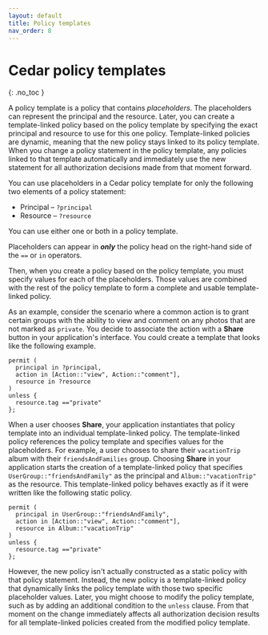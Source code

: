 ```yaml
---
layout: default
title: Policy templates
nav_order: 8
---
```


# Cedar policy templates<a name="templates"></a>
{: .no_toc }

A policy template is a policy that contains *placeholders*. The placeholders can represent the principal and the resource. Later, you can create a template-linked policy based on the policy template by specifying the exact principal and resource to use for this one policy. Template-linked policies are dynamic, meaning that the new policy stays linked to its policy template. When you change a policy statement in the policy template, any policies linked to that template automatically and immediately use the new statement for all authorization decisions made from that moment forward.

You can use placeholders in a Cedar policy template for only the following two elements of a policy statement:

+ Principal – `?principal`
+ Resource – `?resource`

You can use either one or both in a policy template.

Placeholders can appear in ***only*** the policy head on the right-hand side of the `==` or `in` operators.

Then, when you create a policy based on the policy template, you must specify values for each of the placeholders. Those values are combined with the rest of the policy template to form a complete and usable template-linked policy.

As an example, consider the scenario where a common action is to grant certain groups with the ability to view and comment on any photos that are not marked as `private`. You decide to associate the action with a **Share** button in your application's interface. You could create a template that looks like the following example.

```cedar
permit (
  principal in ?principal,
  action in [Action::"view", Action::"comment"], 
  resource in ?resource
)
unless {
  resource.tag =="private"
};
```

When a user chooses **Share**, your application instantiates that policy template into an individual template-linked policy. The template-linked policy references the policy template and specifies values for the placeholders. For example, a user chooses to share their `vacationTrip` album with their `friendsAndFamilies` group. Choosing **Share** in your application starts the creation of a template-linked policy that specifies `UserGroup::"friendsAndFamily"` as the principal and `Album::"vacationTrip"` as the resource. This template-linked policy behaves exactly as if it were written like the following static policy.

```cedar
permit (
  principal in UserGroup::"friendsAndFamily",
  action in [Action::"view", Action::"comment"], 
  resource in Album::"vacationTrip"
)
unless {
  resource.tag =="private"
};
```

However, the new policy isn't actually constructed as a static policy with that policy statement. Instead, the new policy is a template-linked policy that dynamically links the policy template with those two specific placeholder values. Later, you might choose to modify the policy template, such as by adding an additional condition to the `unless` clause. From that moment on the change immediately affects all authorization decision results for all template-linked policies created from the modified policy template.
